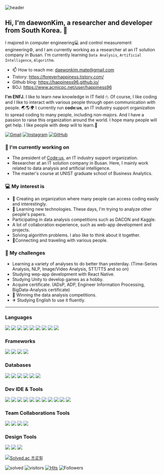 ![header](https://capsule-render.vercel.app/api?type=waving&color=gradient&customColorList=1&height=300&section=header&text=DaewonKim&fontSize=90)

<!-- Greeting -->
## Hi, I'm daewonKim, a researcher and developer from South Korea. 🌈

<!--MyIntroduction -->
I majored in computer engineering💻 and control measurement engineering⚙, and I am currently working as a researcher at an IT solution company in Busan. I'm currently learning `Data Analysis`, `Artificial Intelligence`, `Algorithm`.
- 📫 How to reach me: daewonkim.mate@gmail.com
- Tistory: https://foreverhappiness.tistory.com/
- Github blog: https://happiness96.github.io/
- BOJ: https://www.acmicpc.net/user/happiness96

**I'm ENFJ.**
I like to learn new knowledge in IT field 🖱. Of course, I like coding and I like to interact with various people through open communication with people. 🌏🌎🌍
I currently run **code:us**, an IT industry support organization to spread coding to many people, including non-majors. And I have a passion to raise this organization around the world. I hope many people will get help. I like people with deep will to learn.💪

<!--Badge -->
[![Gmail](https://img.shields.io/badge/Gmail-D14836?style=for-the-badge&logo=gmail&logoColor=white)](mailto:daewonkim.mate@gmail.com)
[![Instagram](https://img.shields.io/badge/Instagram-E4405F?style=for-the-badge&logo=instagram&logoColor=white)](https://www.instagram.com/ametrine96/)
[![GitHub](https://img.shields.io/badge/github-%23121011.svg?style=for-the-badge&logo=github&logoColor=white)](https://github.com/happiness96)

### 💼 **I'm currently working on**
* The president of [Code:us](https://www.codeus.co.kr/), an IT industry support organization.
* Researcher at an IT solution company in Busan. Here, I mainly work related to data analysis and artificial intelligence.
* The master's course at UNIST graduate school of Business Analytics.

### 💻 **My interest is**
* 🎈 Creating an organization where many people can access coding easily and interestingly.
* 🚀 Learning new technologies. These days, I'm trying to analyze other people's papers.
* Participating in data analysis competitions such as DACON and Kaggle.
* A lot of collaboration experience, such as web-app development and projects.
* Solving algorithm problems. I also like to think about it together.
* 🤝Connecting and traveling with various people.

### 👊 **My challenges**
* Learning a variety of analyses to do better than yesterday. (Time-Series Analysis, NLP, Image/Video Analysis, STT/TTS and so on)
* Studying wep-app development with React Native.
* Studying Unity to develop games as a hobby.
* Acquire certificate. (ADsP, ADP, Engineer Information Processing, BigData-Analysis certificate)
* 🎉 Winning the data analysis competitions.
* ✈ Studying English to use it fluently.

---

### Languages
<p>
  <img src="https://img.shields.io/badge/Python-14354C?style=for-the-badge&logo=python&logoColor=white"/>
  <img src="https://img.shields.io/badge/C-00599C?style=for-the-badge&logo=c&logoColor=white"/>
  <img src="https://img.shields.io/badge/C%2B%2B-00599C?style=for-the-badge&logo=c%2B%2B&logoColor=white"/>
  <img src="https://img.shields.io/badge/C%23-239120?style=for-the-badge&logo=c-sharp&logoColor=white"/>
  <img src="https://img.shields.io/badge/Java-ED8B00?style=for-the-badge&logo=java&logoColor=white"/>
  <img src="https://img.shields.io/badge/JavaScript-F7DF1E?style=for-the-badge&logo=javascript&logoColor=black"/>
  <img src="https://img.shields.io/badge/HTML5-E34F26?style=for-the-badge&logo=html5&logoColor=white"/>
  <img src="https://img.shields.io/badge/CSS3-1572B6?style=for-the-badge&logo=css3&logoColor=white"/>
  <img src="https://img.shields.io/badge/Node.js-43853D?style=for-the-badge&logo=node.js&logoColor=white"/>
</p>

### Frameworks
<p>
  <img src="https://img.shields.io/badge/React_Native-20232A?style=for-the-badge&logo=react&logoColor=61DAFB"/>
  <img src="https://img.shields.io/badge/Flutter-02569B?style=for-the-badge&logo=flutter&logoColor=white"/>
  <img src="https://img.shields.io/badge/Unity-100000?style=for-the-badge&logo=unity&logoColor=white"/>
  <img src="https://img.shields.io/badge/django-092E20?style=for-the-badge&d&logo=django&logoColor=white"/>
</p>

### Databases
<p>
  <img src="https://img.shields.io/badge/MySQL-00000F?style=for-the-badge&logo=mysql&logoColor=white"/>
  <img src="https://img.shields.io/badge/SQLite-07405E?style=for-the-badge&logo=sqlite&logoColor=white"/>
  <img src="https://img.shields.io/badge/MARIADB-003545?style=for-the-badge&logo=mariadb&logoColor=white"/>
  <img src="https://img.shields.io/badge/InfluxDB-22ADF6?style=for-the-badge&logo=influxdb&logoColor=white"/>
  <img src="https://img.shields.io/badge/MACHBASE-blue?style=for-the-badge&logoColor=white"/>
  <img src="https://img.shields.io/badge/Firebase-FFCA28?style=for-the-badge&logo=firebase&logoColor=white"/>
</p>

### Dev IDE & Tools
<p>
  <img src="https://img.shields.io/badge/vscode-007ACC?style=for-the-badge&d&logo=visualstudiocode&logoColor=white"/>
  <img src="https://img.shields.io/badge/visual_studio-5C2D91?style=for-the-badge&d&logo=visualstudio&logoColor=white"/>
  <img src="https://img.shields.io/badge/pycharm-000000?style=for-the-badge&d&logo=pycharm&logoColor=white"/>
  <img src="https://img.shields.io/badge/anaconda-44A833?style=for-the-badge&d&logo=anaconda&logoColor=white"/>
  <img src="https://img.shields.io/badge/jupyter_notebook-F37626?style=for-the-badge&d&logo=jupyter&logoColor=white"/>
  <img src="https://img.shields.io/badge/colab-F9AB00?style=for-the-badge&d&logo=googlecolab&logoColor=white"/>
  <img src="https://img.shields.io/badge/eclipse-2C2255?style=for-the-badge&d&logo=eclipse&logoColor=white"/>
  <img src="https://img.shields.io/badge/intellij-000000?style=for-the-badge&d&logo=intellijidea&logoColor=white"/>
  <img src="https://img.shields.io/badge/android_studio-3DDC84?style=for-the-badge&d&logo=androidstudio&logoColor=white"/>
  <img src="https://img.shields.io/badge/atom-66595C?style=for-the-badge&d&logo=atom&logoColor=white"/>
  <img src="https://img.shields.io/badge/clion-000000?style=for-the-badge&d&logo=clion&logoColor=white"/>
</p>

### Team Collaborations Tools
<p>
  <img src="https://img.shields.io/badge/git-F05032?style=for-the-badge&logo=git&logoColor=white"/>
  <img src="https://img.shields.io/badge/slack-4A154B?style=for-the-badge&d&logo=slack&logoColor=white"/>
  <img src="https://img.shields.io/badge/discord-5865F2?style=for-the-badge&logo=discord&logoColor=white"/>
  <img src="https://img.shields.io/badge/gather_town-blue?style=for-the-badge&d&logoColor=white"/>
</p>

### Design Tools
<p>
  <img src="https://img.shields.io/badge/adobe_photoshop-31A8FF?style=for-the-badge&logo=adobephotoshop&logoColor=white"/>
  <img src="https://img.shields.io/badge/adobe_after_effects-9999FF?style=for-the-badge&logo=adobeaftereffects&logoColor=white"/>
  <img src="https://img.shields.io/badge/adobe_premiere_pro-9999FF?style=for-the-badge&logo=adobepremierepro&logoColor=white"/>
</p>

<p>
  <a href="https://solved.ac/happiness96">
    <img align="center" alt="Solved.ac 프로필" src="http://mazassumnida.wtf/api/v2/generate_badge?boj=happiness96"/>
  </a>
</p>

![solved](http://mazassumnida.wtf/api/mini/generate_badge?boj=happiness96)
![visitors](https://visitor-badge.laobi.icu/badge?page_id=happiness96.happiness96)
[![Hits](https://hits.seeyoufarm.com/api/count/incr/badge.svg?url=https%3A%2F%2Fgithub.com%2Fhappiness96hit-counter&count_bg=%237EB3FF&title_bg=%23FFE5E5&icon=&icon_color=%23E7E7E7&title=hits&edge_flat=false)](https://hits.seeyoufarm.com)
![Followers](https://img.shields.io/github/followers/happiness96?style=social)

